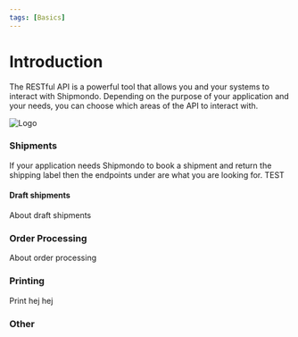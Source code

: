 ```yaml
---
tags: [Basics]
---
```


# Introduction

The RESTful API is a powerful tool that allows you and your systems to interact with Shipmondo.
Depending on the purpose of your application and your needs, you can choose which areas of the API to interact with.

![Logo](https://shipmondo.com/assets/logos/shipmondo/logo-ba914a43a5dae65ba4accf5a5b4f5f6be20f758d7440deca4181a12b402e5ec2.svg)

### Shipments

If your application needs Shipmondo to book a shipment and return the shipping label then the endpoints under are what you are looking for. TEST

#### Draft shipments

About draft shipments

### Order Processing

About order processing

### Printing

Print hej hej

### Other
